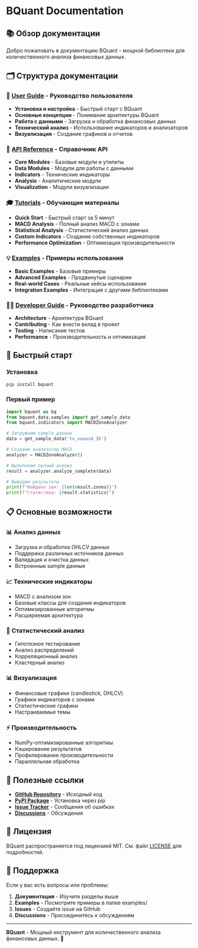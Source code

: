 # BQuant Documentation

## 📚 Обзор документации

Добро пожаловать в документацию BQuant - мощной библиотеки для количественного анализа финансовых данных.

## 🗂️ Структура документации

### 📖 [User Guide](user_guide/) - Руководство пользователя
- **Установка и настройка** - Быстрый старт с BQuant
- **Основные концепции** - Понимание архитектуры BQuant
- **Работа с данными** - Загрузка и обработка финансовых данных
- **Технический анализ** - Использование индикаторов и анализаторов
- **Визуализация** - Создание графиков и отчетов

### 🔧 [API Reference](api/) - Справочник API
- **Core Modules** - Базовые модули и утилиты
- **Data Modules** - Модули для работы с данными
- **Indicators** - Технические индикаторы
- **Analysis** - Аналитические модули
- **Visualization** - Модули визуализации

### 🎓 [Tutorials](tutorials/) - Обучающие материалы
- **Quick Start** - Быстрый старт за 5 минут
- **MACD Analysis** - Полный анализ MACD с зонами
- **Statistical Analysis** - Статистический анализ данных
- **Custom Indicators** - Создание собственных индикаторов
- **Performance Optimization** - Оптимизация производительности

### 💡 [Examples](examples/) - Примеры использования
- **Basic Examples** - Базовые примеры
- **Advanced Examples** - Продвинутые сценарии
- **Real-world Cases** - Реальные кейсы использования
- **Integration Examples** - Интеграция с другими библиотеками

### 👨‍💻 [Developer Guide](developer_guide/) - Руководство разработчика
- **Architecture** - Архитектура BQuant
- **Contributing** - Как внести вклад в проект
- **Testing** - Написание тестов
- **Performance** - Производительность и оптимизация

## 🚀 Быстрый старт

### Установка

```bash
pip install bquant
```

### Первый пример

```python
import bquant as bq
from bquant.data.samples import get_sample_data
from bquant.indicators import MACDZoneAnalyzer

# Загружаем sample данные
data = get_sample_data('tv_xauusd_1h')

# Создаем анализатор MACD
analyzer = MACDZoneAnalyzer()

# Выполняем полный анализ
result = analyzer.analyze_complete(data)

# Выводим результаты
print(f"Найдено зон: {len(result.zones)}")
print(f"Статистика: {result.statistics}")
```

## 📋 Основные возможности

### 📊 **Анализ данных**
- Загрузка и обработка OHLCV данных
- Поддержка различных источников данных
- Валидация и очистка данных
- Встроенные sample данные

### 📈 **Технические индикаторы**
- MACD с анализом зон
- Базовые классы для создания индикаторов
- Оптимизированные алгоритмы
- Расширяемая архитектура

### 🔬 **Статистический анализ**
- Гипотезное тестирование
- Анализ распределений
- Корреляционный анализ
- Кластерный анализ

### 📊 **Визуализация**
- Финансовые графики (candlestick, OHLCV)
- Графики индикаторов с зонами
- Статистические графики
- Настраиваемые темы

### ⚡ **Производительность**
- NumPy-оптимизированные алгоритмы
- Кэширование результатов
- Профилирование производительности
- Параллельная обработка

## 🔗 Полезные ссылки

- **[GitHub Repository](https://github.com/your-username/bquant)** - Исходный код
- **[PyPI Package](https://pypi.org/project/bquant/)** - Установка через pip
- **[Issue Tracker](https://github.com/your-username/bquant/issues)** - Сообщения об ошибках
- **[Discussions](https://github.com/your-username/bquant/discussions)** - Обсуждения

## 📄 Лицензия

BQuant распространяется под лицензией MIT. См. файл [LICENSE](../LICENSE) для подробностей.

## 🤝 Поддержка

Если у вас есть вопросы или проблемы:

1. **Документация** - Изучите разделы выше
2. **Examples** - Посмотрите примеры в папке examples/
3. **Issues** - Создайте issue на GitHub
4. **Discussions** - Присоединитесь к обсуждениям

---

**BQuant** - Мощный инструмент для количественного анализа финансовых данных. 🚀

